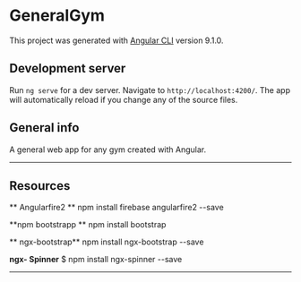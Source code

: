 # GeneralGym

This project was generated with [Angular CLI](https://github.com/angular/angular-cli) version 9.1.0.

## Development server

Run `ng serve` for a dev server. Navigate to `http://localhost:4200/`. The app will automatically reload if you change any of the source files.

## General info
A general web app for any gym created with Angular.

---

## Resources
** Angularfire2 **
npm install firebase angularfire2 --save

**npm bootstrapp **
npm install bootstrap

** ngx-bootstrap**
npm install ngx-bootstrap --save

**ngx- Spinner**
$ npm install ngx-spinner --save

---
